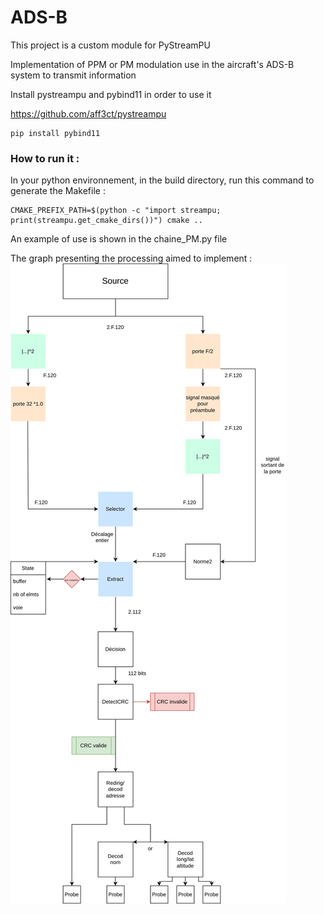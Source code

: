 # ADS-B

This project is a custom module for PyStreamPU

Implementation of PPM or PM modulation use in the aircraft's ADS-B system to transmit information


Install pystreampu and pybind11 in order to use it

https://github.com/aff3ct/pystreampu


```
pip install pybind11
```

### How to run it :

In your python environnement, in the build directory, run this command to generate the Makefile :

```
CMAKE_PREFIX_PATH=$(python -c "import streampu; print(streampu.get_cmake_dirs())") cmake ..
```


An example of use is shown in the chaine_PM.py file


The graph presenting the processing aimed to implement :
![Diagramme](simple_double_voie.svg)
